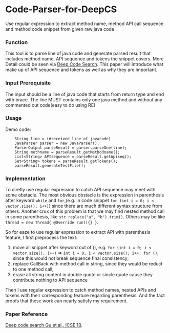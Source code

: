 # Code-Parser-for-DeepCS
Use regular expression to extract method name, method API call sequence and method code snippet from given raw java code

### Function
This tool is to parse line of java code and generate parsed result that includes method name, API sequence and tokens the snippet covers.
More Detail could be seen via [Deep Code Search](https://guxd.github.io/papers/deepcs.pdf "2018 ICSE").
This paper will introduce what make up of API sequence and tokens as well as why they are important.

### Input Prerequisite
The input should be a line of java code that starts from return type and end with brace. The line MUST contains only one java method and without any commented out code(easy to do using RE)
### Usage
Demo code:
```
    String line = (#received line of javacode)
    JavaParser parser = new JavaParser();
    ParserOutput parseResult = parser.parseOne(line);
    String methname = parseResult.getMethodname();
    List<String> APIsequence = parseResult.getApiseq();
    Set<String> tokens = parseResult.getTokens();
    parseResult.generateTestFile();
```
### Implementation
To diretly use regular expression to catch API sequence may meet with some obstacle. The most obvious obstacle is the expression in parenthesis after keyword `while` and `for`,(e.g. in code snippet `for (int i = 0; i < vector.size(); i++)`) since there are much different syntax structure from others. Another crux of this problem is that we may find nested method call in some parenthesis, like `str.replace("a", "b").trim()`. Others may be like `thread = new Thread{ @Override run(){} }`.

So for eaze to use regular expression to extract API with parenthesis feature, I first preprocess the text: 
  1. move all snippet after keyword out of (), e.g. `for (int i = 0; i < vector.size(); i++)` => `int i = 0; i < vector.size(); i++; for ()`, since this would not break sequence final consistency; 
  2. replace CallBack with method call in string, since they would be reduct to one method call;
  3. erase all string content in double quote or sincle quote cause they contribute nothing to API sequence
  
Then I use regular expression to catch method names, nested APIs and tokens with their corresponding feature regarding parenthesis. And the fact proofs that these work can nearly satisfy my requirement.

### Paper Reference
[Deep code search Gu et al., ICSE’18](https://guxd.github.io/papers/deepcs.pdf "DeepCS 2018 ICSE").
